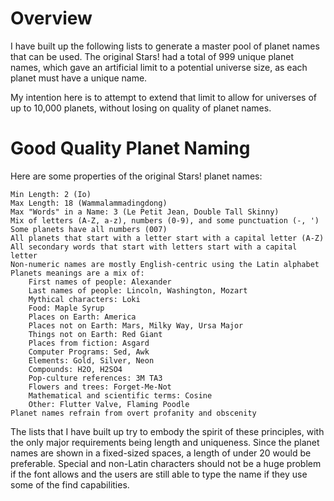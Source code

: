 # Overview #

I have built up the following lists to generate a master pool of planet names
that can be used.  The original Stars! had a total of 999 unique planet names,
which gave an artificial limit to a potential universe size, as each planet
must have a unique name.

My intention here is to attempt to extend that limit to allow for universes of
up to 10,000 planets, without losing on quality of planet names.

# Good Quality Planet Naming #

Here are some properties of the original Stars! planet names:

    Min Length: 2 (Io)
    Max Length: 18 (Wammalammadingdong)
    Max "Words" in a Name: 3 (Le Petit Jean, Double Tall Skinny)
    Mix of letters (A-Z, a-z), numbers (0-9), and some punctuation (-, ')
    Some planets have all numbers (007)
    All planets that start with a letter start with a capital letter (A-Z)
    All secondary words that start with letters start with a capital letter
    Non-numeric names are mostly English-centric using the Latin alphabet
    Planets meanings are a mix of:
        First names of people: Alexander
        Last names of people: Lincoln, Washington, Mozart
        Mythical characters: Loki
        Food: Maple Syrup
        Places on Earth: America
        Places not on Earth: Mars, Milky Way, Ursa Major
        Things not on Earth: Red Giant
        Places from fiction: Asgard
        Computer Programs: Sed, Awk
        Elements: Gold, Silver, Neon
        Compounds: H2O, H2SO4
        Pop-culture references: 3M TA3
        Flowers and trees: Forget-Me-Not
        Mathematical and scientific terms: Cosine
        Other: Flutter Valve, Flaming Poodle
    Planet names refrain from overt profanity and obscenity

The lists that I have built up try to embody the spirit of these principles,
with the only major requirements being length and uniqueness.  Since the planet
names are shown in a fixed-sized spaces, a length of under 20 would be
preferable.  Special and non-Latin characters should not be a huge problem if 
the font allows and the users are still able to type the name if they use some
of the find capabilities.
